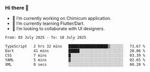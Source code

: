 ### Hi there 👋

<!--
**devcat37/devcat37** is a ✨ _special_ ✨ repository because its `README.md` (this file) appears on your GitHub profile.-->


- 🔭 I’m currently working on Chimicum application.
- 🌱 I’m currently learning Flutter/Dart.
- 👯 I’m looking to collaborate with UI designers.
<!-- - 🤔 I’m looking for help with ... -->

<!--START_SECTION:waka-->

```txt
From: 03 July 2025 - To: 10 July 2025

TypeScript   2 hrs 32 mins   ██████████████████▒░░░░░░   73.67 %
Dart         41 mins         █████░░░░░░░░░░░░░░░░░░░░   20.06 %
CSS          7 mins          █░░░░░░░░░░░░░░░░░░░░░░░░   03.39 %
YAML         5 mins          ▓░░░░░░░░░░░░░░░░░░░░░░░░   02.65 %
XML          0 secs          ░░░░░░░░░░░░░░░░░░░░░░░░░   00.20 %
```

<!--END_SECTION:waka-->
